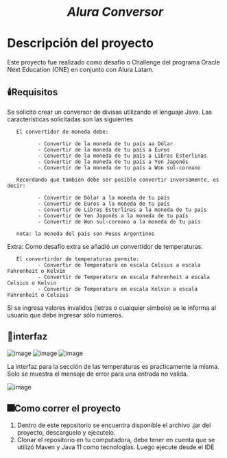 <h1 align="center"> <em> Alura Conversor </em></h1>

# Descripción del proyecto
Este proyecto fue realizado como desafío o Challenge del programa Oracle Next Education (ONE) en conjunto con Alura Latam.

## 🕯️Requisitos
Se solicitó crear un conversor de divisas utilizando el lenguaje Java. Las características solicitadas son las siguientes

       El convertidor de moneda debe:

              - Convertir de la moneda de tu país aa Dólar
              - Convertir de la moneda de tu país a Euros
              - Convertir de la moneda de tu país a Libras Esterlinas
              - Convertir de la moneda de tu país a Yen Japonés
              - Convertir de la moneda de tu país a Won sul-coreano
 
       Recordando que también debe ser posible convertir inversamente, es decir:

              - Convertir de Dólar a la moneda de tu país
              - Convertir de Euros a la moneda de tu país
              - Convertir de Libras Esterlinas a la moneda de tu país
              - Convertir de Yen Japonés a la moneda de tu país
              - Convertir de Won sul-coreano a la moneda de tu país
              
       nota: la moneda del país son Pesos Argentinos

Extra:
Como desafío extra se añadió un convertidor de temperaturas.
        
       El convertirdor de temperaturas permite:
              - Convertir de Temperatura en escala Celsius a escala Fahrenheit o Kelvin
              - Convertir de Temperatura en escala Fahrenheit a escala Celsius o Kelvin
              - Convertir de Temperatura en escala Kelvin a escala Fahrenheit o Celsius
              
Si se ingresa valores invalidos (letras o cualquier simbolo) se le informa al usuario que debe ingresar sólo números.

## 🔨interfaz

![image](https://user-images.githubusercontent.com/38114128/226585919-6b8cb132-af2b-4259-a17c-0dae06031b11.png)
![image](https://user-images.githubusercontent.com/38114128/226586284-46d5510a-6f08-4cda-bb5f-af3e558776c0.png)
![image](https://user-images.githubusercontent.com/38114128/226586458-f4efe9cd-8847-4d5f-a442-0673a6f2cc18.png)

La interfaz para la sección de las temperaturas es practicamente la misma. Solo se muestra el mensaje de error para una entrada no valida.

![image](https://user-images.githubusercontent.com/38114128/226587037-c8b6111c-6abd-43a7-8327-02ae0f67fb11.png)


## 🎆Como correr el proyecto
  1. Dentro de este repositorio se encuentra disponible el archivo .jar del proyecto, descarguelo y ejecutelo.
  2. Clonar el repositorio en tu computadora, debe tener en cuenta que se utilizó Maven y Java 11 como tecnologías. 
     Luego ejecute desde el IDE

